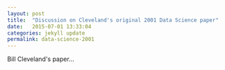 ```yaml
---
layout: post
title:  "Discussion on Cleveland's original 2001 Data Science paper"
date:   2015-07-01 13:33:04
categories: jekyll update
permalink: data-science-2001
---
```


Bill Cleveland's paper...
